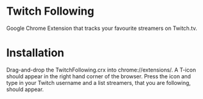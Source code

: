 # Twitch Following
Google Chrome Extension that tracks your favourite streamers on Twitch.tv.

# Installation
Drag-and-drop the TwitchFollowing.crx into chrome://extensions/. A T-icon should appear in the right hand corner of the browser. Press the icon and type in your Twitch username and a list streamers, that you are following, should appear.
